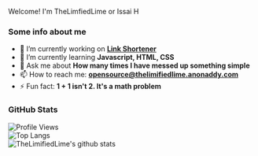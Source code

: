 Welcome! I'm TheLimfiedLime or Issai H

<!--
**TheLimifiedLime/TheLimifiedLime** is a ✨ _special_ ✨ repository because its `README.md` (this file) appears on your GitHub profile. -->
### Some info about me

- 🔭 I’m currently working on **[Link Shortener](https://github.com/TheLimifiedLime/Link-Shortener-Bot)**
- 🌱 I’m currently learning **Javascript, HTML, CSS**
- 💬 Ask me about **How many times I have messed up something simple**
- 📫 How to reach me: **opensource@thelimifiedlime.anonaddy.com**
- ⚡ Fun fact: **1 + 1 isn't 2. It's a math problem**
### GitHub Stats
![Profile Views](https://api.ghprofile.me/view?username=TheLimifiedLime&color=2ECC71)  
![Top Langs](https://github-readme-stats.vercel.app/api/top-langs/?username=TheLimifiedLime&theme=vue-dark)  
![TheLimifiedLime's github stats](https://github-readme-stats.vercel.app/api?username=TheLimifiedLime&theme=vue-dark)
